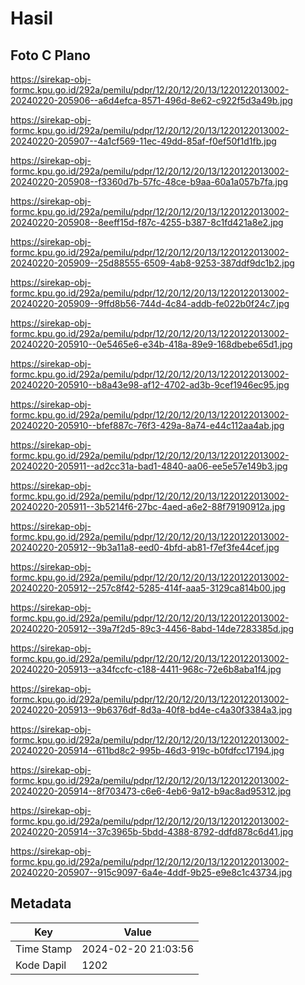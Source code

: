 # Hasil

## Foto C Plano

https://sirekap-obj-formc.kpu.go.id/292a/pemilu/pdpr/12/20/12/20/13/1220122013002-20240220-205906--a6d4efca-8571-496d-8e62-c922f5d3a49b.jpg

https://sirekap-obj-formc.kpu.go.id/292a/pemilu/pdpr/12/20/12/20/13/1220122013002-20240220-205907--4a1cf569-11ec-49dd-85af-f0ef50f1d1fb.jpg

https://sirekap-obj-formc.kpu.go.id/292a/pemilu/pdpr/12/20/12/20/13/1220122013002-20240220-205908--f3360d7b-57fc-48ce-b9aa-60a1a057b7fa.jpg

https://sirekap-obj-formc.kpu.go.id/292a/pemilu/pdpr/12/20/12/20/13/1220122013002-20240220-205908--8eeff15d-f87c-4255-b387-8c1fd421a8e2.jpg

https://sirekap-obj-formc.kpu.go.id/292a/pemilu/pdpr/12/20/12/20/13/1220122013002-20240220-205909--25d88555-6509-4ab8-9253-387ddf9dc1b2.jpg

https://sirekap-obj-formc.kpu.go.id/292a/pemilu/pdpr/12/20/12/20/13/1220122013002-20240220-205909--9ffd8b56-744d-4c84-addb-fe022b0f24c7.jpg

https://sirekap-obj-formc.kpu.go.id/292a/pemilu/pdpr/12/20/12/20/13/1220122013002-20240220-205910--0e5465e6-e34b-418a-89e9-168dbebe65d1.jpg

https://sirekap-obj-formc.kpu.go.id/292a/pemilu/pdpr/12/20/12/20/13/1220122013002-20240220-205910--b8a43e98-af12-4702-ad3b-9cef1946ec95.jpg

https://sirekap-obj-formc.kpu.go.id/292a/pemilu/pdpr/12/20/12/20/13/1220122013002-20240220-205910--bfef887c-76f3-429a-8a74-e44c112aa4ab.jpg

https://sirekap-obj-formc.kpu.go.id/292a/pemilu/pdpr/12/20/12/20/13/1220122013002-20240220-205911--ad2cc31a-bad1-4840-aa06-ee5e57e149b3.jpg

https://sirekap-obj-formc.kpu.go.id/292a/pemilu/pdpr/12/20/12/20/13/1220122013002-20240220-205911--3b5214f6-27bc-4aed-a6e2-88f79190912a.jpg

https://sirekap-obj-formc.kpu.go.id/292a/pemilu/pdpr/12/20/12/20/13/1220122013002-20240220-205912--9b3a11a8-eed0-4bfd-ab81-f7ef3fe44cef.jpg

https://sirekap-obj-formc.kpu.go.id/292a/pemilu/pdpr/12/20/12/20/13/1220122013002-20240220-205912--257c8f42-5285-414f-aaa5-3129ca814b00.jpg

https://sirekap-obj-formc.kpu.go.id/292a/pemilu/pdpr/12/20/12/20/13/1220122013002-20240220-205912--39a7f2d5-89c3-4456-8abd-14de7283385d.jpg

https://sirekap-obj-formc.kpu.go.id/292a/pemilu/pdpr/12/20/12/20/13/1220122013002-20240220-205913--a34fccfc-c188-4411-968c-72e6b8aba1f4.jpg

https://sirekap-obj-formc.kpu.go.id/292a/pemilu/pdpr/12/20/12/20/13/1220122013002-20240220-205913--9b6376df-8d3a-40f8-bd4e-c4a30f3384a3.jpg

https://sirekap-obj-formc.kpu.go.id/292a/pemilu/pdpr/12/20/12/20/13/1220122013002-20240220-205914--611bd8c2-995b-46d3-919c-b0fdfcc17194.jpg

https://sirekap-obj-formc.kpu.go.id/292a/pemilu/pdpr/12/20/12/20/13/1220122013002-20240220-205914--8f703473-c6e6-4eb6-9a12-b9ac8ad95312.jpg

https://sirekap-obj-formc.kpu.go.id/292a/pemilu/pdpr/12/20/12/20/13/1220122013002-20240220-205914--37c3965b-5bdd-4388-8792-ddfd878c6d41.jpg

https://sirekap-obj-formc.kpu.go.id/292a/pemilu/pdpr/12/20/12/20/13/1220122013002-20240220-205907--915c9097-6a4e-4ddf-9b25-e9e8c1c43734.jpg


## Metadata

| Key        | Value               |
| ---------- | ------------------- |
| Time Stamp | 2024-02-20 21:03:56 |
| Kode Dapil | 1202                |



